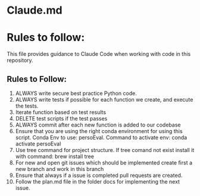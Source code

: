 # Claude.md

# Rules to follow:
This file provides guidance to Claude Code when working with code in this repository.

## Rules to Follow:
1. ALWAYS write secure best practice Python code.
2. ALWAYS write tests if possible for each function we create, and execute the tests.
3. Iterate function based on test results
4. DELETE test scripts if the test passes
5. ALWAYS commit after each new function is added to our codebase
6. Ensure that you are using the right conda environment for using this script. Conda Env to use: persoEval. Command to activate env: conda activate persoEval
7. Use tree command for project structure. If tree comand not exist install it with command: brew install tree
8. For new and open git issues which should be implemented create first a new branch and work in this branch
9. Ensure that always if a issue is completed pull requests are created.
10. Follow the plan.md file in the folder docs for implementing the next issue. 